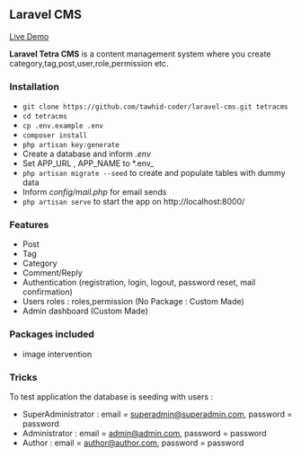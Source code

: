 ## Laravel CMS

[Live Demo](http://quiet-everglades-62462.herokuapp.com/)

**Laravel Tetra CMS** is a content management system where you create category,tag,post,user,role,permission etc.

### Installation

-   `git clone https://github.com/tawhid-coder/laravel-cms.git tetracms`
-   `cd tetracms`
-   `cp .env.example .env`
-   `composer install`
-   `php artisan key:generate`
-   Create a database and inform _.env_
-   Set APP_URL , APP_NAME to \*.env\_
-   `php artisan migrate --seed` to create and populate tables with dummy data
-   Inform _config/mail.php_ for email sends
-   `php artisan serve` to start the app on http://localhost:8000/

### Features

-   Post
-   Tag
-   Category
-   Comment/Reply
-   Authentication (registration, login, logout, password reset, mail confirmation)
-   Users roles : roles,permission (No Package : Custom Made)
-   Admin dashboard (Custom Made)

### Packages included

-   image intervention

### Tricks

To test application the database is seeding with users :

-   SuperAdministrator : email = superadmin@superadmin.com, password = password
-   Administrator : email = admin@admin.com, password = password
-   Author : email = author@author.com, password = password
